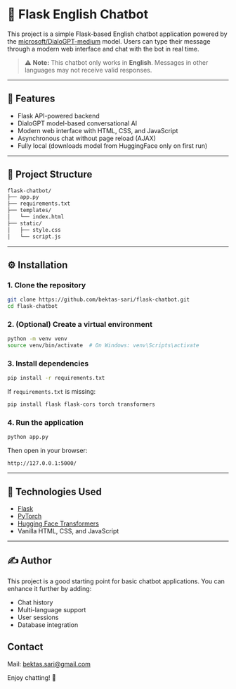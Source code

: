 # 💬 Flask English Chatbot

This project is a simple Flask-based English chatbot application powered by the [microsoft/DialoGPT-medium](https://huggingface.co/microsoft/DialoGPT-medium) model. 
Users can type their message through a modern web interface and chat with the bot in real time.

> ⚠️ **Note:** This chatbot only works in **English**. Messages in other languages may not receive valid responses.

---

## 🚀 Features

- Flask API-powered backend
- DialoGPT model-based conversational AI
- Modern web interface with HTML, CSS, and JavaScript
- Asynchronous chat without page reload (AJAX)
- Fully local (downloads model from HuggingFace only on first run)

---

## 📁 Project Structure

```bash
flask-chatbot/
├── app.py
├── requirements.txt
├── templates/
│   └── index.html
├── static/
│   ├── style.css
│   └── script.js
```

---

## ⚙️ Installation

### 1. Clone the repository

```bash
git clone https://github.com/bektas-sari/flask-chatbot.git
cd flask-chatbot
```

### 2. (Optional) Create a virtual environment

```bash
python -m venv venv
source venv/bin/activate  # On Windows: venv\Scripts\activate
```

### 3. Install dependencies

```bash
pip install -r requirements.txt
```

If `requirements.txt` is missing:

```bash
pip install flask flask-cors torch transformers
```

### 4. Run the application

```bash
python app.py
```

Then open in your browser:

```
http://127.0.0.1:5000/
```

---

## 🧠 Technologies Used

- [Flask](https://flask.palletsprojects.com/)
- [PyTorch](https://pytorch.org/)
- [Hugging Face Transformers](https://huggingface.co/transformers/)
- Vanilla HTML, CSS, and JavaScript

---

## ✍️ Author

This project is a good starting point for basic chatbot applications. You can enhance it further by adding:

- Chat history
- Multi-language support
- User sessions
- Database integration

## Contact
Mail: bektas.sari@gmail.com


Enjoy chatting! 🤖
